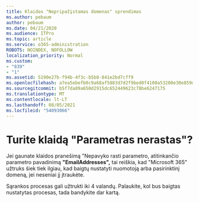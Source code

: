 ```yaml
---
title: Klaidos "Nepripažįstamas domenas" sprendimas
ms.author: pebaum
author: pebaum
ms.date: 04/21/2020
ms.audience: ITPro
ms.topic: article
ms.service: o365-administration
ROBOTS: NOINDEX, NOFOLLOW
localization_priority: Normal
ms.custom:
- "839"
- "1"
ms.assetid: 5190e27b-f94b-4f3c-b5b8-841e2bd7cff9
ms.openlocfilehash: a7ea5ebefb0c9a68af5883d7d2f9bed0f4100a53200e30e859d6f90ee519779f
ms.sourcegitcommit: b5f7da89a650d2915dc652449623c78be6247175
ms.translationtype: MT
ms.contentlocale: lt-LT
ms.lasthandoff: 08/05/2021
ms.locfileid: "54093066"
---
```

# <a name="got-a-parameter-cannot-be-found-error"></a>Turite klaidą "Parametras nerastas"?

Jei gaunate klaidos pranešimą "Nepavyko rasti parametro, atitinkančio parametro pavadinimą **"EmailAddresses",** tai reiškia, kad "Microsoft 365" užtruks šiek tiek ilgiau, kad baigtų nustatyti nuomotoją arba pasirinktinį domeną, jei neseniai jį įtraukėte.
  
Sąrankos procesas gali užtrukti iki 4 valandų. Palaukite, kol bus baigtas nustatytas procesas, tada bandykite dar kartą.
  